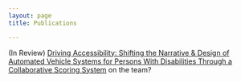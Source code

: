 ```yaml
---
layout: page
title: Publications

---
```


 (In Review) [Driving Accessibility: Shifting the Narrative & Design of Automated Vehicle
Systems for Persons With Disabilities Through a Collaborative Scoring System](preprint_dd.md) on the team?
